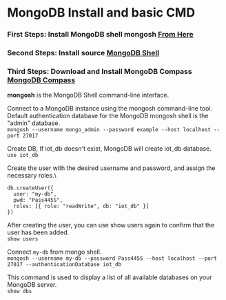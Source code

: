 # MongoDB Install and basic CMD

### First Steps: Install MongoDB shell mongosh **[From Here](https://www.mongodb.com/docs/mongodb-shell/install/)**
### Second Steps: Install source [MongoDB Shell](https://www.mongodb.com/try/download/shell)
### Third Steps: Download and Install MongoDB Compass [MongoDB Compass](https://www.mongodb.com/try/download/compass)

**mongosh** is the MongoDB Shell command-line interface.

Connect to a MongoDB instance using the mongosh command-line tool. Default authentication database for the MongoDB mongosh shell is the "admin" database.\
`mongosh --username mongo_admin --password example --host localhost --port 27017`

Create DB, If iot_db doesn't exist, MongoDB will create iot_db database.\
`use iot_db`

Create the user with the desired username and password, and assign the necessary roles.\
```shell
db.createUser({
  user: "my-db",
  pwd: "Pass445S",
  roles: [{ role: "readWrite", db: "iot_db" }]
})
```
After creating the user, you can use show users again to confirm that the user has been added.\
`show users`

Connect `my-db` from mongo shell.\
`mongosh --username my-db --password Pass445S --host localhost --port 27017 --authenticationDatabase iot_db`

This command is used to display a list of all available databases on your MongoDB server.\
`show dbs`
